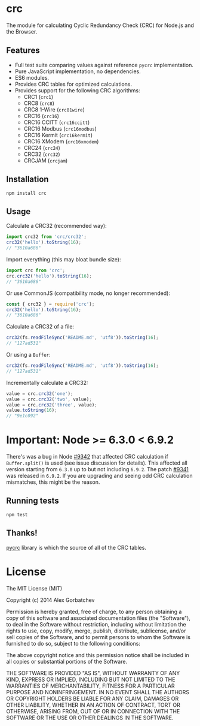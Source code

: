 # crc

The module for calculating Cyclic Redundancy Check (CRC) for Node.js and the Browser.

## Features

- Full test suite comparing values against reference `pycrc` implementation.
- Pure JavaScript implementation, no dependencies.
- ES6 modules.
- Provides CRC tables for optimized calculations.
- Provides support for the following CRC algorithms:
  - CRC1 (`crc1`)
  - CRC8 (`crc8`)
  - CRC8 1-Wire (`crc81wire`)
  - CRC16 (`crc16`)
  - CRC16 CCITT (`crc16ccitt`)
  - CRC16 Modbus (`crc16modbus`)
  - CRC16 Kermit (`crc16kermit`)
  - CRC16 XModem (`crc16xmodem`)
  - CRC24 (`crc24`)
  - CRC32 (`crc32`)
  - CRCJAM (`crcjam`)

## Installation

```
npm install crc
```

## Usage

Calculate a CRC32 (recommended way):

```js
import crc32 from 'crc/crc32';
crc32('hello').toString(16);
// "3610a686"
```

Import everything (this may bloat bundle size):

```js
import crc from 'crc';
crc.crc32('hello').toString(16);
// "3610a686"
```

Or use CommonJS (compatibility mode, no longer recommended):

```js
const { crc32 } = require('crc');
crc32('hello').toString(16);
// "3610a686"
```

Calculate a CRC32 of a file:

```js
crc32(fs.readFileSync('README.md', 'utf8')).toString(16);
// "127ad531"
```

Or using a `Buffer`:

```js
crc32(fs.readFileSync('README.md', 'utf8')).toString(16);
// "127ad531"
```

Incrementally calculate a CRC32:

```js
value = crc.crc32('one');
value = crc.crc32('two', value);
value = crc.crc32('three', value);
value.toString(16);
// "9e1c092"
```

# Important: Node >= 6.3.0 < 6.9.2

There's was a bug in Node [#9342](https://github.com/nodejs/node/issues/9342) that affected CRC calculation if `Buffer.split()` is used (see issue discussion for details). This affected all version starting from `6.3.0` up to but not including `6.9.2`. The patch [#9341](https://github.com/nodejs/node/pull/9341) was released in `6.9.2`. If you are upgrading and seeing odd CRC calculation mismatches, this might be the reason.

## Running tests

```
npm test
```

## Thanks!

[pycrc](http://www.tty1.net/pycrc/) library is which the source of all of the CRC tables.

# License

The MIT License (MIT)

Copyright (c) 2014 Alex Gorbatchev

Permission is hereby granted, free of charge, to any person obtaining a copy
of this software and associated documentation files (the "Software"), to deal
in the Software without restriction, including without limitation the rights
to use, copy, modify, merge, publish, distribute, sublicense, and/or sell
copies of the Software, and to permit persons to whom the Software is
furnished to do so, subject to the following conditions:

The above copyright notice and this permission notice shall be included in
all copies or substantial portions of the Software.

THE SOFTWARE IS PROVIDED "AS IS", WITHOUT WARRANTY OF ANY KIND, EXPRESS OR
IMPLIED, INCLUDING BUT NOT LIMITED TO THE WARRANTIES OF MERCHANTABILITY,
FITNESS FOR A PARTICULAR PURPOSE AND NONINFRINGEMENT. IN NO EVENT SHALL THE
AUTHORS OR COPYRIGHT HOLDERS BE LIABLE FOR ANY CLAIM, DAMAGES OR OTHER
LIABILITY, WHETHER IN AN ACTION OF CONTRACT, TORT OR OTHERWISE, ARISING FROM,
OUT OF OR IN CONNECTION WITH THE SOFTWARE OR THE USE OR OTHER DEALINGS IN
THE SOFTWARE.
